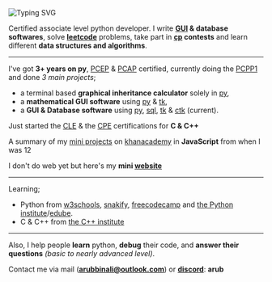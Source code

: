 <img src="https://readme-typing-svg.herokuapp.com?font=robot&color=00FFFF&size=18&vCenter=true&height=16&lines=Hala%2C+I'm+Arub!;I+write+softwares+%26+drink+water%2C;There's+no+place+like+127.0.0.1" alt="Typing SVG" />

Certified associate level python developer.
  I write __[GUI](https://en.wikipedia.org/wiki/Graphical_user_interface) & database softwares__, solve [__leetcode__](https://leetcode.com/u/arubbinali/) problems, take part in __[cp](https://en.wikipedia.org/wiki/Competitive_programming) contests__ and learn different __data structures and algorithms__.

-----

I've got **3+ years on py**, [PCEP](https://pythoninstitute.org/pcep) & [PCAP](https://pythoninstitute.org/pcap) certified, currently doing the [PCPP1](https://pythoninstitute.org/pcpp1) and done _3 main projects_;
  - a terminal based **graphical inheritance calculator** solely in [py](https://www.python.org/about/),
  - a **mathematical GUI software** using [py](https://www.python.org/about/) & [tk](https://docs.python.org/3/library/tkinter.html#),
  - a **GUI & Database software** using [py](https://www.python.org/about/), [sql](https://www.mysql.com/), [tk](https://docs.python.org/3/library/tkinter.html#) & [ctk](https://customtkinter.tomschimansky.com/) (current).

Just started the [CLE](https://cppinstitute.org/cle) & the [CPE](https://cppinstitute.org/cpe) certifications for **C & C++**

A summary of my [mini projects](https://www.khanacademy.org/computer-programming/a-compilation-of-my-main-cute-programs/5392543665012736) on [khanacademy](https://www.khanacademy.org/) in **JavaScript** from when I was 12

I don't do web yet but here's my **mini [website](https://arubbinali.github.io/)**

-----
Learning;
- Python from [w3schools](https://www.w3schools.com/python/), [snakify](https://snakify.org/en/), [freecodecamp](https://youtu.be/rfscVS0vtbw?si=yi7oXvj-OEBdfKTr) and [the Python institute](https://pythoninstitute.org/)/[edube](https://edube.org/).
- C & C++ from [the C++ institute](https://cppinstitute.org/certification-exams)

-----

Also, I help people **learn** python, **debug** their code, and **answer their questions** _(basic to nearly advanced level)_.

Contact me via mail ([__arubbinali@outlook.com__](mailto:arubbinali@outlook.com)) or [__discord__](https://discord.com/): **arub**

